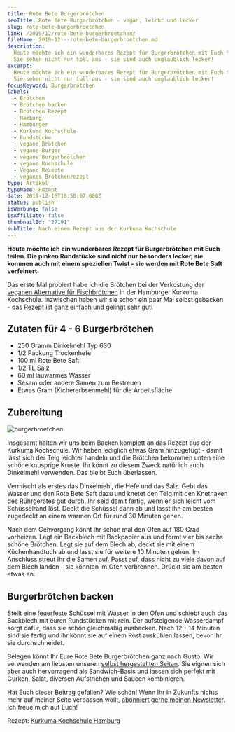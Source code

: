 ```yaml
---
title: Rote Bete Burgerbrötchen
seoTitle: Rote Bete Burgerbrötchen - vegan, leicht und lecker
slug: rote-bete-burgerbroetchen
link: /2019/12/rote-bete-burgerbroetchen/
fileName: 2019-12---rote-bete-burgerbroetchen.md
description:
  Heute möchte ich ein wunderbares Rezept für Burgerbrötchen mit Euch teilen.
  Sie sehen nicht nur toll aus - sie sind auch unglaublich lecker!
excerpt:
  Heute möchte ich ein wunderbares Rezept für Burgerbrötchen mit Euch teilen.
  Sie sehen nicht nur toll aus - sie sind auch unglaublich lecker!
focusKeyword: Burgerbrötchen
labels:
  - Brötchen
  - Brötchen backen
  - Brötchen Rezept
  - Hamburg
  - Hamburger
  - Kurkuma Kochschule
  - Rundstücke
  - vegane Brötchen
  - vegane Burger
  - vegane Burgerbrötchen
  - vegane Kochschule
  - Vegane Rezepte
  - veganes Brötchenrezept
type: Artikel
typeName: Rezept
date: 2019-12-16T18:50:07.000Z
status: publish
isWerbung: false
isAffiliate: false
thumbnailId: "27191"
subTitle: Nach einem Rezept aus der Kurkuma Kochschule
---
```


<strong>Heute möchte ich ein wunderbares Rezept für Burgerbrötchen mit Euch
teilen. Die pinken Rundstücke sind nicht nur besonders lecker, sie kommen auch
mit einem speziellen Twist - sie werden mit Rote Bete Saft verfeinert.</strong>

Das erste Mal probiert habe ich die Brötchen bei der Verkostung der
[veganen Alternative für Fischbrötchen](/2019/12/vegane-fischbroetchen-for-future/)
in der Hamburger Kurkuma Kochschule. Inzwischen haben wir sie schon ein paar Mal
selbst gebacken - das Rezept ist ganz einfach und gelingt sehr gut!

## Zutaten für 4 - 6 Burgerbrötchen

<ul>
    <li>250 Gramm Dinkelmehl Typ 630</li>
    <li>1/2 Packung Trockenhefe</li>
    <li>100 ml Rote Bete Saft</li>
    <li>1/2 TL Salz</li>
    <li>60 ml lauwarmes Wasser</li>
    <li>Sesam oder andere Samen zum Bestreuen</li>
    <li>Etwas Gram (Kichererbsenmehl) für die Arbeitsfläche</li>
</ul>

## Zubereitung

![burgerbroetchen](http://cardamonchai.com/wp-content/uploads/2019/12/2019-12-07-rote-bete-broetchen-1-400x300.jpg)

Insgesamt halten wir uns beim Backen komplett an das Rezept aus der Kurkuma
Kochschule. Wir haben lediglich etwas Gram hinzugefügt - damit lässt sich der
Teig leichter handeln und die Brötchen bekommen unten eine schöne knusprige
Kruste. Ihr könnt zu diesem Zweck natürlich auch Dinkelmehl verwenden. Das
bleibt Euch überlassen.

Vermischt als erstes das Dinkelmehl, die Hefe und das Salz. Gebt das Wasser und
den Rote Bete Saft dazu und knetet den Teig mit den Knethaken des Rührgerätes
gut durch. Ihr seid damit fertig, wenn er sich leicht vom Schüsselrand löst.
Deckt die Schüssel dann ab und lasst ihn am besten zugedeckt an einem warmen Ort
für rund 30 Minuten gehen.

Nach dem Gehvorgang könnt Ihr schon mal den Ofen auf 180 Grad vorheizen. Legt
ein Backblech mit Backpapier aus und formt vier bis sechs schöne Brötchen. Legt
sie auf dem Blech ab, deckt sie mit einem Küchenhandtuch ab und lasst sie für
weitere 10 Minuten gehen. Im Anschluss streut Ihr die Samen auf. Passt auf, dass
nicht zu viele davon auf dem Blech landen - sie könnten im Ofen verbrennen.
Drückt sie am besten etwas an.

## Burgerbrötchen backen

Stellt eine feuerfeste Schüssel mit Wasser in den Ofen und schiebt auch das
Backblech mit euren Rundstücken mit rein. Der aufsteigende Wasserdampf sorgt
dafür, dass sie schön gleichmäßig ausbacken. Nach 12 - 14 Minuten sind sie
fertig und ihr könnt sie auf einem Rost auskühlen lassen, bevor Ihr sie
durchschneidet.

Belegen könnt Ihr Eure Rote Bete Burgerbrötchen ganz nach Gusto. Wir verwenden
am liebsten unseren
[selbst hergestellten Seitan](/2016/01/seitan-a-la-herzmann/). Sie eignen sich
aber auch hervorragend als Sandwich-Basis und lassen sich perfekt mit Gurken,
Salat, diversen Aufstrichen und Saucen kombinieren.

Hat Euch dieser Beitrag gefallen? Wie schön! Wenn Ihr in Zukunfts nichts mehr
auf meiner Seite verpassen wollt,
[abonniert gerne meinen Newsletter](#newsletter). Ich freue mich auf Euch!

Rezept: [Kurkuma Kochschule Hamburg](https://www.kurkuma-hamburg.de/)
